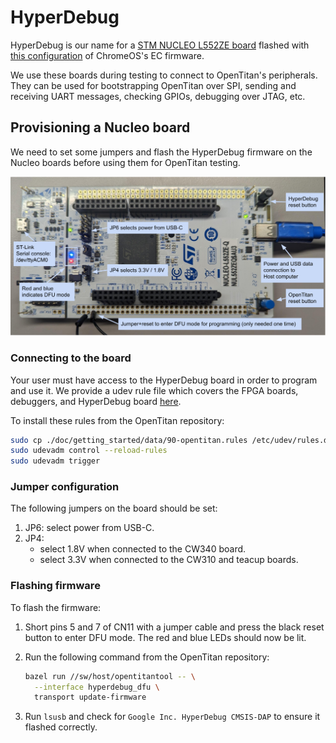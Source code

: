 # HyperDebug

HyperDebug is our name for a [STM NUCLEO L552ZE board][Nucleo board] flashed with [this configuration][HD firmware] of ChromeOS's EC firmware.

We use these boards during testing to connect to OpenTitan's peripherals.
They can be used for bootstrapping OpenTitan over SPI, sending and receiving UART messages, checking GPIOs, debugging over JTAG, etc.

[Nucleo board]: https://www.st.com/en/evaluation-tools/nucleo-l552ze-q.html
[HD firmware]: https://github.com/lowRISC/hyperdebug-firmware

## Provisioning a Nucleo board

We need to set some jumpers and flash the HyperDebug firmware on the Nucleo boards before using them for OpenTitan testing.

![HyperDebug board](./img/hyperdebug.png)

### Connecting to the board

Your user must have access to the HyperDebug board in order to program and use it.
We provide a udev rule file which covers the FPGA boards, debuggers, and HyperDebug board [here][udev].

To install these rules from the OpenTitan repository:

```sh
sudo cp ./doc/getting_started/data/90-opentitan.rules /etc/udev/rules.d/
sudo udevadm control --reload-rules
sudo udevadm trigger
```

[udev]: ./data/90-opentitan.rules

### Jumper configuration

The following jumpers on the board should be set:

1. JP6: select power from USB-C.
2. JP4:
   * select 1.8V when connected to the CW340 board.
   * select 3.3V when connected to the CW310 and teacup boards.

### Flashing firmware

To flash the firmware:

1. Short pins 5 and 7 of CN11 with a jumper cable and press the black reset button to enter DFU mode.
   The red and blue LEDs should now be lit.

2. Run the following command from the OpenTitan repository:

   ```sh
   bazel run //sw/host/opentitantool -- \
     --interface hyperdebug_dfu \
     transport update-firmware
   ```

3. Run `lsusb` and check for `Google Inc. HyperDebug CMSIS-DAP` to ensure it flashed correctly.
